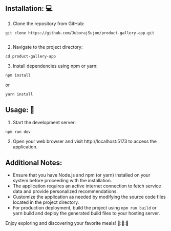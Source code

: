 ## Installation: :computer:

1. Clone the repository from GitHub:

```
git clone https://github.com/JuborajSujon/product-gallery-app.git


```

2. Navigate to the project directory:

```
cd product-gallery-app
```

3. Install dependencies using npm or yarn:

```
npm install
```

or

```
yarn install
```

## Usage: :book:

1. Start the development server:

```
npm run dev
```

2. Open your web browser and visit http://localhost:5173 to access the application.

## Additional Notes:

- Ensure that you have Node.js and npm (or yarn) installed on your system before proceeding with the installation.
- The application requires an active internet connection to fetch service data and provide personalized recommendations.
- Customize the application as needed by modifying the source code files located in the project directory.
- For production deployment, build the project using `npm run build` or yarn build and deploy the generated build files to your hosting server.

Enjoy exploring and discovering your favorite meals! :rocket:::rocket:::rocket:
